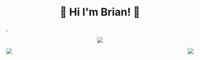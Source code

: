 <h1 align = "center" >🌈 Hi I'm Brian! 👋</h1>,

<p align="center"><image src="https://github-profile-trophy.vercel.app/?username=oneWalker&rank=-C"></p>

<!--
<img align="right" src="https://github-readme-stats.vercel.app/api?username=onewalker&count_private=true&show_icons=true&theme=flag-india" />

**oneWalker/onewalker** is a ✨ _special_ ✨ repository because its `README.md` (this file) appears on your GitHub profile.

Here are some ideas to get you started:

- 🔭 I’m currently working on ...
- 🌱 I’m currently learning ...
- 👯 I’m looking to collaborate on ...
- 🤔 I’m looking for help with ...
- 💬 Ask me about ...
- 📫 How to reach me: ...
- 😄 Pronouns: ...
- ⚡ Fun fact: ...
[![onewalker's github stats](https://github-readme-stats.vercel.app/api?username=onewalker)](https://github.com/onewalker)
- 👨‍💻A Digital Nomad and Software Engineer,Backend.
- 🔭 Rich practice in Node.js(javascript,typescript), like the framework of [egg.js](https://eggjs.org/en/tutorials/index.html),[express.js](https://expressjs.com/),[mongoose.js](https://mongoosejs.com/)and [sequelize.js](https://sequelize.org/);
- Have experience in Java,golang for Backend Service and Python for data processing.
- 🔗 Articles: 
  - CSDN[@imWalkerKun](https://blog.csdn.net/sinat_20744625).
  - Medium[@briankenliu](https://medium.com/@briankenliu)
-->
<a>
<img align="left" src=https://github-readme-stats.vercel.app/api/top-langs/?username=onewalker&hide=html,css,scss,less,c%23&,/>
<img align="right" src="https://github-readme-streak-stats.herokuapp.com/?user=onewalker" />
</a>


